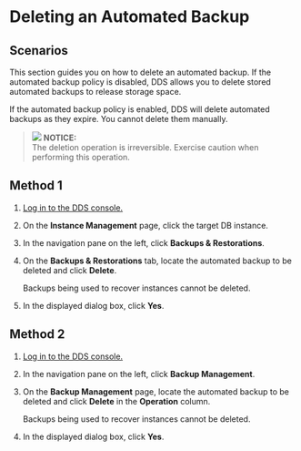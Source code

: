 # Deleting an Automated Backup<a name="dds_03_0009"></a>

## **Scenarios**<a name="section28937012194642"></a>

This section guides you on how to delete an automated backup. If the automated backup policy is disabled, DDS allows you to delete stored automated backups to release storage space.

If the automated backup policy is enabled, DDS will delete automated backups as they expire. You cannot delete them manually.

>![](/images/icon-notice.gif) **NOTICE:**   
>The deletion operation is irreversible. Exercise caution when performing this operation.  

## Method 1<a name="section19918439472"></a>

1.  [Log in to the DDS console.](logging-in-to-the-dds-console.md)
2.  On the  **Instance Management**  page, click the target DB instance.
3.  In the navigation pane on the left, click  **Backups & Restorations**.
4.  On the  **Backups & Restorations**  tab, locate the automated backup to be deleted and click  **Delete**.

    Backups being used to recover instances cannot be deleted.

5.  In the displayed dialog box, click  **Yes**.

## Method 2<a name="section19194391177"></a>

1.  [Log in to the DDS console.](logging-in-to-the-dds-console.md)
2.  In the navigation pane on the left, click  **Backup Management**.
3.  On the  **Backup Management**  page, locate the automated backup to be deleted and click  **Delete**  in the  **Operation**  column.

    Backups being used to recover instances cannot be deleted.

4.  In the displayed dialog box, click  **Yes**.

